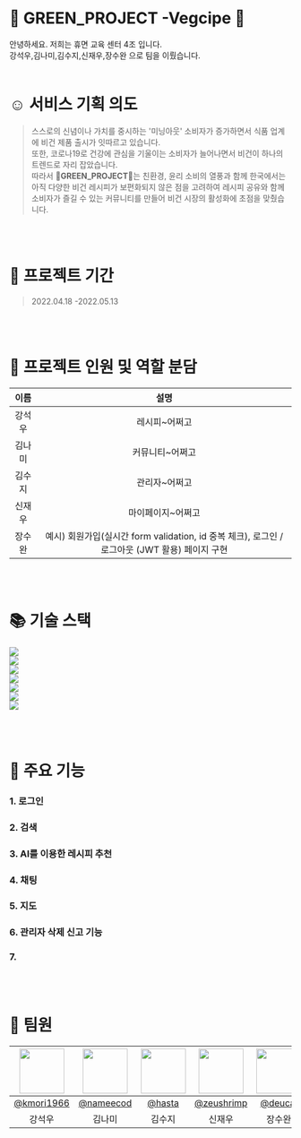 # :herb: GREEN_PROJECT -Vegcipe :herb:


안녕하세요. 저희는 휴면 교육 센터 4조 입니다.<br>
강석우,김나미,김수지,신재우,장수완 으로 팀을 이뤘습니다.
<br>
<br>

# :relaxed: 서비스 기획 의도
> 스스로의 신념이나 가치를 중시하는 '미닝아웃' 소비자가 증가하면서 식품 업계에 비건 제품 출시가 잇따르고 있습니다.<br>
> 또한, 코로나19로 건강에 관심을 기울이는 소비자가 늘어나면서 비건이 하나의 트렌드로 자리 잡았습니다.<br>
> 따라서 :herb:**GREEN_PROJECT**:herb:는 친환경, 윤리 소비의 열풍과 함께 한국에서는 아직 다양한 비건 레시피가 보편화되지 않은 점을 고려하여 
> 레시피 공유와 함께 소비자가 즐길 수 있는 커뮤니티를 만들어 비건 시장의 활성화에 초점을 맞췄습니다.
<br>
<br>

# :calendar: 프로젝트 기간

>2022.04.18 -2022.05.13

<br>
<br>

# :raising_hand: 프로젝트 인원 및 역할 분담
|이름|설명|
|:------:|:---:|
|강석우|레시피~어쩌고|
|김나미|커뮤니티~어쩌고|
|김수지|관리자~어쩌고|
|신재우|마이페이지~어쩌고|
|장수완|예시) 회원가입(실시간 form validation, id 중복 체크), 로그인 / 로그아웃 (JWT 활용) 페이지 구현|

<br>
<br>

# :books: 기술 스택

<img src="https://img.shields.io/badge/-JavaScript-F7DF1E?style=flat&logo=JavaScript&logoColor=white"><br>
<img src="https://img.shields.io/badge/-Python-3776AB?style=flat&logo=Python&logoColor=white"><br>
<img src="https://img.shields.io/badge/-HTML5-E34F26?style=flat&logo=HTML5&logoColor=white"><br>
<img src="https://img.shields.io/badge/-CSS3-1572B6?style=flat&logo=CSS3&logoColor=white"><br>
<img src="https://img.shields.io/badge/-GitHub-181717?style=flat&logo=GitHub&logoColor=white"><br>
<img src="https://img.shields.io/badge/-Oracle-F80000?style=flat&logo=Oracle&logoColor=white"><br>
<img src="https://img.shields.io/badge/-Spring-6DB33F?style=flat&logo=Spring&logoColor=white"><br>
  
<br>
<br>

#  :key: 주요 기능
### 1. 로그인
### 2. 검색
### 3. AI를 이용한 레시피 추천
### 4. 채팅
### 5. 지도
### 6. 관리자 삭제 신고 기능
### 7.

<br>
<br>

#  :seedling: 팀원

|<img src="https://avatars.githubusercontent.com/kmori1966"  width="80" height="80">|<img src="https://avatars.githubusercontent.com/nameecod"  width="80" height="80">|<img src="https://avatars.githubusercontent.com/hasta" width="80" height="80">|<img src="https://avatars.githubusercontent.com/zeushrimp"  width="80" height="80">|<img src="https://avatars.githubusercontent.com/deucal"  width="80" height="80">|
|:----:|:----:|:----:|:----:|:----:|
|[@kmori1966](https://github.com/kmori1966)|[@nameecod](https://github.com/nameecod)|[@hasta](https://github.com/hasta)|[@zeushrimp](https://github.com/zeushrimp)|[@deucal](https://github.com/deucal)|
|강석우|김나미|김수지|신재우|장수완|
